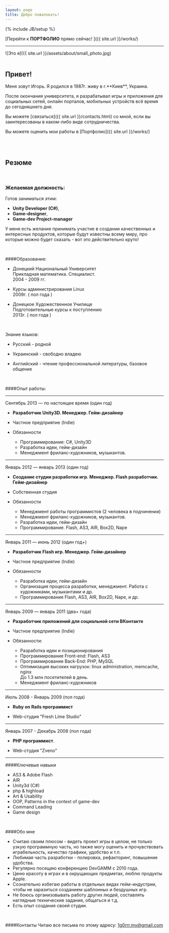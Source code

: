 ```yaml
---
layout: page
title: Добро пожаловать!
---
```

{% include JB/setup %}

[Перейти к **ПОРТФОЛИО** прямо сейчас! ]({{ site.url }}/works/)

---

![Это я]({{ site.url }}/assets/about/small_photo.jpg)
<br> <br>
<h2>Привет!</h2>
Меня зовут Игорь. Я родился в 1987г. живу в г.**Киев**, Украина.

После окончания университета, я разрабатывал игры и приложения для социальных сетей, онлайн порталов, мобильных
устройств всё время до сегодняшнего дня.

Вы можете [связаться]({{ site.url }}/contacts.html) со мной, если вы заинтересованы в каком-либо виде сотрудничества.

Вы можете оценить мои работы в [Портфолио]({{ site.url }}/works/)

<br>
<br>

<h2>Резюме</h2>

<br>

<h3>Желаемая должность:</h3>

Готов заниматься этим:

* **Unity Developer (C#)**,
* **Game-designer**,
* **Game-dev Project-manager**

У меня есть желание принимать участие в создании качественных и интересных продуктов, которые будут известны всему миру,
про которые можно будет сказать - вот это действительно круто!

<br>

####Образование:

* Донецкий Национальный Университет<br>
Прикладная математика. Специалист.<br>
2004 - 2009 гг.

* Курсы администрирования Linux<br>
2009г. ( пол года )

* Донецкое Художественное Училище<br>
Подготовительные курсы к поступлению<br>
2013г. ( пол года )

<br>

Знание языков:

* Русский - родной

* Украинский - свободно владею

* Английский - чтение профессиональной литературы, базовое общение

<br>

####Опыт работы:

<hr>

Сентябрь 2013 — по настоящее время (один год)

* **Разработчик Unity3D. Менеджер. Гейм-дизайнер**

* Частное предприятие (Indie)

* Обязанности
  * Программирование: C#, Unity3D
  * Разработка идеи, гейм-дизайн
  * Менеджмент фриланс-художников, музыкантов.

<hr>

Январь 2012 — январь 2013 (один год)

* **Создание студии разработки игр. Менеджер. Flash разработчик. Гейм-дизайнер**

* Собственная студия

* Обязанности
  * Менеджмент работы программистов (2 человека в подчинении)
  * Менеджмент фриланс-художников, музыкантов.
  * Разработка идеи, гейм-дизайн
  * Программирование. Flash, AS3, AIR, Box2D, Nape

<hr>

Январь 2011 — июнь 2012 (один год+)

* **Разработчик Flash игр. Менеджер. Гейм-дизайнер**

* Частное предприятие (Indie)

* Обязанности
  * Разработка идеи, гейм-дизайн
  * Организация процесса разработки, менеджмент. Работа с художниками, музыкантами и др.
  * Программирование Flash, AS3, AIR, Box2D, Nape, и др.

<hr>

Январь 2009 — январь 2011 (два+ года)

* **Разработчик приложений для социальной сети ВКонтакте**

* Частное предприятие (Indie)

* Обязанности:
  * Разработка идеи и позиционирования
  * Программирование Front-end: Flash, AS3
  * Программирование Back-End: PHP, MySQL
  * Оптимизация высоких нагрузок: linux administration, memcache, nginx<br>
    До 1.3 млн посетителей в день.
  * Менеджмент фриланс-художников

<hr>

Июль 2008 - Январь 2009 (пол года)

* **Ruby on Rails программист**

* Web-студия "Fresh Lime Studio"

<hr>

Январь 2007 - Декабрь 2008 (пол года)

* **PHP программист**.

* Web-студия "Zveno"

<hr>

####Ключевые навыки
* AS3 & Adobe Flash
* AIR
* Unity3d (C#)
* php & highload
* Art & Usability
* OOP, Patterns in the context of game-dev
* Command Leading
* Game design


<br>

####Обо мне
* Считаю своим плюсом - видеть проект игры в целом, не только узкую программную часть, но также могу оценить и
прочувствовать играбельность, качество графики, удобство и т.п.
* Любимая часть разработки - полировка, рефакторинг, повышение удобства.
* Регулярно посещяю конференцию DevGAMM с 2010 года.
* Ценю красоту в играх и в окрущающих предметах, люблю продукты Apple.
* Сознательно избегаю работы в отдельных видах гейм-индустрии, чтобы не заразиться созданием шаблонных и бездушных игр.
* Не боюсь организовывать работу других людей, составлять наглядные технические задания, общаться и т.д.
* Есть опыт создания своей студии.

<br>

####Контакты
Читаю все письма по этому адресу:
[1g0rrr.my@gmail.com](mailto:1g0rrr.my@gmail.com)

<br>

